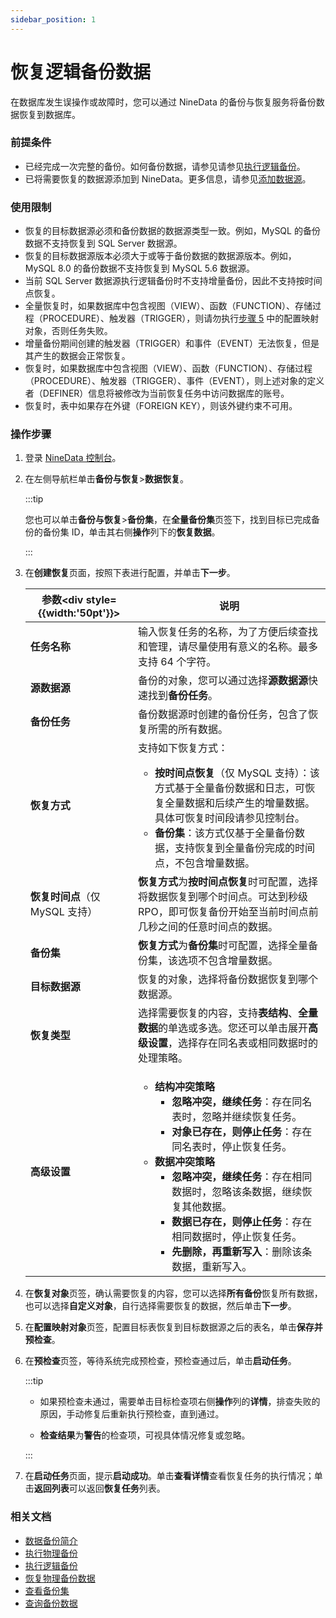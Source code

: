 ```yaml
---
sidebar_position: 1
---
```

# 恢复逻辑备份数据

在数据库发生误操作或故障时，您可以通过 NineData 的备份与恢复服务将备份数据恢复到数据库。

### 前提条件

- 已经完成一次完整的备份。如何备份数据，请参见请参见[执行逻辑备份](../backup/logical_backup.md)。
- 已将需要恢复的数据源添加到 NineData。更多信息，请参见[添加数据源](../../configuration/datasource.md)。

### 使用限制

- 恢复的目标数据源必须和备份数据的数据源类型一致。例如，MySQL 的备份数据不支持恢复到 SQL Server 数据源。	
- 恢复的目标数据源版本必须大于或等于备份数据的数据源版本。例如，MySQL 8.0 的备份数据不支持恢复到 MySQL 5.6 数据源。
- 当前 SQL Server 数据源执行逻辑备份时不支持增量备份，因此不支持按时间点恢复。
- 全量恢复时，如果数据库中包含视图（VIEW）、函数（FUNCTION）、存储过程（PROCEDURE）、触发器（TRIGGER），则请勿执行[步骤 5](#step5) 中的配置映射对象，否则任务失败。
- 增量备份期间创建的触发器（TRIGGER）和事件（EVENT）无法恢复，但是其产生的数据会正常恢复。
- 恢复时，如果数据库中包含视图（VIEW）、函数（FUNCTION）、存储过程（PROCEDURE）、触发器（TRIGGER）、事件（EVENT），则上述对象的定义者（DEFINER）信息将被修改为当前恢复任务中访问数据库的账号。
- 恢复时，表中如果存在外键（FOREIGN KEY），则该外键约束不可用。

### 操作步骤

1. 登录 [NineData 控制台](https://console.ninedata.cloud)。

2. 在左侧导航栏单击**备份与恢复**>**数据恢复**。

   :::tip

   您也可以单击**备份与恢复**>**备份集**，在**全量备份集**页签下，找到目标已完成备份的备份集 ID，单击其右侧**操作**列下的**恢复数据**。

   :::

3. 在**创建恢复**页面，按照下表进行配置，并单击**下一步**。

   | 参数<div style={{width:'50pt'}}></div> | 说明                                                         |
   | -------------------------------------- | ------------------------------------------------------------ |
   | **任务名称**                           | 输入恢复任务的名称，为了方便后续查找和管理，请尽量使用有意义的名称。最多支持 64 个字符。 |
   | **源数据源**                           | 备份的对象，您可以通过选择**源数据源**快速找到**备份任务**。 |
   | **备份任务**                           | 备份数据源时创建的备份任务，包含了恢复所需的所有数据。       |
   | **恢复方式**                           | 支持如下恢复方式：<ul><li>**按时间点恢复**（仅 MySQL 支持）：该方式基于全量备份数据和日志，可恢复全量数据和后续产生的增量数据。具体可恢复时间段请参见控制台。</li><li>**备份集**：该方式仅基于全量备份数据，支持恢复到全量备份完成的时间点，不包含增量数据。</li></ul> |
   | **恢复时间点**（仅 MySQL 支持）          | **恢复方式**为**按时间点恢复**时可配置，选择将数据恢复到哪个时间点。可达到秒级 RPO，即可恢复备份开始至当前时间点前几秒之间的任意时间点的数据。 |
   | **备份集**                             | **恢复方式**为**备份集**时可配置，选择全量备份集，该选项不包含增量数据。 |
   | **目标数据源**                         | 恢复的对象，选择将备份数据恢复到哪个数据源。                 |
   | **恢复类型**                           | 选择需要恢复的内容，支持**表结构**、**全量数据**的单选或多选。您还可以单击展开**高级设置**，选择存在同名表或相同数据时的处理策略。 |
   | **高级设置**                           | <ul><li>**结构冲突策略**<ul><li>**忽略冲突，继续任务**：存在同名表时，忽略并继续恢复任务。</li><li>**对象已存在，则停止任务**：存在同名表时，停止恢复任务。</li></ul></li><li>**数据冲突策略**<ul><li>**忽略冲突，继续任务**：存在相同数据时，忽略该条数据，继续恢复其他数据。</li><li>**数据已存在，则停止任务**：存在相同数据时，停止恢复任务。</li><li>**先删除，再重新写入**：删除该条数据，重新写入。</li></ul></li></ul> |
   
4. 在**恢复对象**页签，确认需要恢复的内容，您可以选择**所有备份**恢复所有数据，也可以选择**自定义对象**，自行选择需要恢复的数据，然后单击**下一步**。<span id="step5"></span>

5. 在**配置映射对象**页签，配置目标表恢复到目标数据源之后的表名，单击**保存并预检查**。

6. 在**预检查**页签，等待系统完成预检查，预检查通过后，单击**启动任务**。

   :::tip

   - 如果预检查未通过，需要单击目标检查项右侧**操作**列的**详情**，排查失败的原因，手动修复后重新执行预检查，直到通过。

   - **检查结果**为**警告**的检查项，可视具体情况修复或忽略。

   :::

7. 在**启动任务**页面，提示**启动成功**。单击**查看详情**查看恢复任务的执行情况；单击**返回列表**可以返回**恢复任务**列表。

### 相关文档

- [数据备份简介](../intro_back.md)
- [执行物理备份](../backup/physical_backup.md)
- [执行逻辑备份](../backup/logical_backup.md)
- [恢复物理备份数据](restore_physical_backup.md)
- [查看备份集](../view_backup_sets.md)
- [查询备份数据](../backup_data_query.md)

